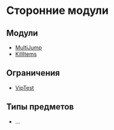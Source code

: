 # Сторонние модули

## Модули

- [MultiJump](https://github.com/ArKaNeMaN/VipM-M-MultiJump)
- [KillItems](https://github.com/ArKaNeMaN/VipM-M-KillItems)

## Ограничения

- [VipTest](https://github.com/ArKaNeMaN/VipM-L-VipTest)

## Типы предметов

- ...
